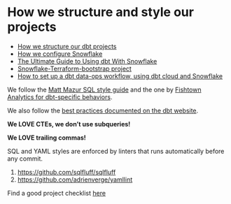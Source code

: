 # How we structure and style our projects

- [How we structure our dbt projects](https://discourse.getdbt.com/t/how-we-structure-our-dbt-projects/355)
- [How we configure Snowflake](https://blog.getdbt.com/how-we-configure-snowflake/)
- [The Ultimate Guide to Using dbt With Snowflake](https://medium.com/geekculture/the-ultimate-guide-to-using-dbt-with-snowflake-2d4bfc37b2fc)
- [Snowflake-Terraform-bootstrap project](https://github.com/Hiflylabs/snowflake-terraform-boostrap)
- [How to set up a dbt data-ops workflow, using dbt cloud and Snowflake](https://www.startdataengineering.com/post/cicd-dbt/)

We follow the [Matt Mazur SQL style guide](https://github.com/mattm/sql-style-guide) and the one by [Fishtown Analytics for dbt-specific behaviors](https://github.com/fishtown-analytics/corp/blob/master/dbt_coding_conventions.md#sql-style-guide).

We also follow the [best practices documented on the dbt website](https://docs.getdbt.com/docs/guides/best-practices/).

**We LOVE CTEs, we don’t use subqueries!**

**We LOVE trailing commas!**

SQL and YAML styles are enforced by linters that runs automatically before any commit.

1. https://github.com/sqlfluff/sqlfluff
2. https://github.com/adrienverge/yamllint

Find a good project checklist [here](https://discourse.getdbt.com/t/your-essential-dbt-project-checklist/1377)